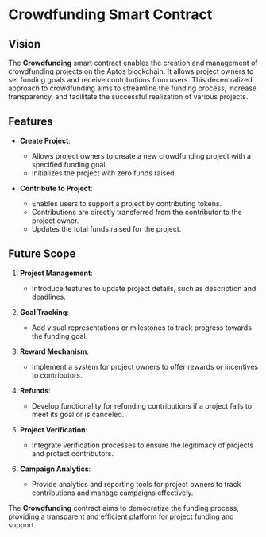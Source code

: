 # Crowdfunding Smart Contract

## Vision

The **Crowdfunding** smart contract enables the creation and management of crowdfunding projects on the Aptos blockchain. It allows project owners to set funding goals and receive contributions from users. This decentralized approach to crowdfunding aims to streamline the funding process, increase transparency, and facilitate the successful realization of various projects.

## Features

- **Create Project**:

  - Allows project owners to create a new crowdfunding project with a specified funding goal.
  - Initializes the project with zero funds raised.

- **Contribute to Project**:
  - Enables users to support a project by contributing tokens.
  - Contributions are directly transferred from the contributor to the project owner.
  - Updates the total funds raised for the project.

## Future Scope

1. **Project Management**:

   - Introduce features to update project details, such as description and deadlines.

2. **Goal Tracking**:

   - Add visual representations or milestones to track progress towards the funding goal.

3. **Reward Mechanism**:

   - Implement a system for project owners to offer rewards or incentives to contributors.

4. **Refunds**:

   - Develop functionality for refunding contributions if a project fails to meet its goal or is canceled.

5. **Project Verification**:

   - Integrate verification processes to ensure the legitimacy of projects and protect contributors.

6. **Campaign Analytics**:
   - Provide analytics and reporting tools for project owners to track contributions and manage campaigns effectively.

The **Crowdfunding** contract aims to democratize the funding process, providing a transparent and efficient platform for project funding and support.
